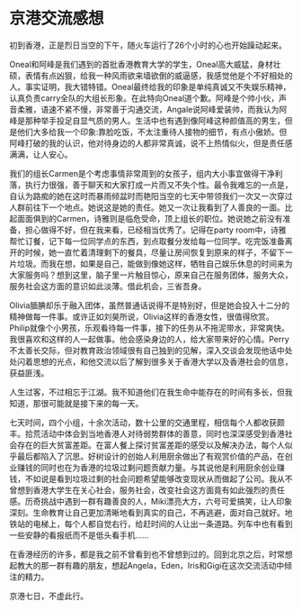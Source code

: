 # 京港交流感想


初到香港，正是烈日当空的下午，随火车运行了26个小时的心也开始躁动起来。 

Oneal和阿峰是我们遇到的首批香港教育大学的学生，Oneal高大威猛，身材壮硕，表情有点凶狠，给我一种风雨欲来墙欲倒的威逼感，我感觉他是个不好相处的人。事实证明，我大错特错。Oneal最终给我的印象是单纯真诚又不失娱乐精神，认真负责carry全队的大组长形象。在此特向Oneal道个歉。阿峰是个帅小伙，声音柔雅，语速不紧不慢，非常善于沟通交流，Angale说阿峰爱装帅，而我认为阿峰是那种举手投足自显气质的男人。生活中也有遇到像阿峰这种颜值高的男生，但是他们大多给我一个印象:靠脸吃饭，不太注重待人接物的细节，有点小傲娇。但阿峰打破的我的认识，他对待身边的人都非常真诚，说不上热情似火，但是责任感满满，让人安心。 

我们的组长Carmen是个考虑事情非常周到的女孩子，组内大小事宜做得干净利落，执行力很强，善于聊天和大家打成一片而又不失个性。最令我难忘的一点是，自认为路痴的她在这时而暴雨倾盆时而艳阳当空的七天中带领我们一次又一次穿过人群前往下一个地点。她说这是她的责任。她又一次让我看到了人善良的一面。比起面面俱到的Carmen，诗雅则是临危受命，顶上组长的职位。她说她之前没有准备，担心做得不好，但在我来看，已经相当优秀了。记得在party room中，诗雅帮忙订餐，记下每一位同学点的东西，到点取餐分发给每一位同学。吃完饭准备离开的时候，她一直忙着清理剩下的餐具，尽量让房间恢复到原来的样子，不留下一片垃圾。而我在想，如果是自己，能做到像她这样，牺牲自己娱乐休息的时间来为大家服务吗？想到这里，脑子里一片触目惊心，原来自己在服务团体，服务大众，服务社会这方面的意识如此淡薄。借此机会，三省吾身。 

Olivia腼腆却乐于融入团体，虽然普通话说得不是特别好，但是她会投入十二分的精神做每一件事。或许正如刘昊所说，Olivia这样的香港女性，很值得欣赏。Philip就像个小男孩，乐观看待每一件事，接下的任务从不拖泥带水，非常爽快。我很喜欢和这样的人一起做事。他会感染身边的人，给大家带来好的心情。Perry不太善长交际，但对教育政治领域很有自己独到的见解，深入交谈会发现他话中处处闪着思想的光点，和他交流以后了解到很多关于香港大学以及香港社会的信息，获益匪浅。 

人生过客，不过相忘于江湖。我不知道他们在我生命中能存在的时间有多长，但我知道，那很可能就是接下来的每一天。 

七天时间，四个小组，十余次活动，数十公里的交通里程，相信每个人都收获颇丰。拾荒活动中体会到当地香港人对待弱势群体的善意，同时也深深感受到香港社会存在的巨大贫富差距。在富人餐上探讨贫富差距的感受以及解决办法，每个人似乎最后都陷入了沉思。好树设计的创始人利用厨余做出了有观赏价值的产品，在创业赚钱的同时也在为香港的垃圾过剩问题贡献力量。与其说他是利用厨余创业赚钱，不如说是看到垃圾过剩的社会问题希望能够改变现状从而做起了公司。我从不曾想到香港大学生在关心社会，服务社会，改变社会这方面竟有如此强烈的责任感。历奇挑战中遇到一群有趣善良的人，Miki漂亮大方，六号可爱搞笑，让人印象深刻。生命教育让自己更加清晰地看到真实的自己，不再逃避，面对自己就好。地铁站的电梯上，每个人都自觉右行，给赶时间的人让出一条道路。列车中也有看到一些安静的看报纸而不是低头看手机…… 

在香港经历的许多，都是我之前不曾看到也不曾想到过的。回到北京之后，时常想起教大的那一群有趣的朋友，想起Angela，Eden，Iris和Gigi在这次交流活动中倾注的精力。 

京港七日，不虚此行。 





